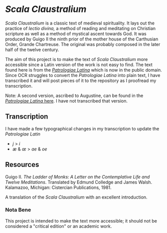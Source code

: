 # *Scala Claustralium*

*Scala Claustralium* is a classic text of medieval spirituality. It lays out the practice of *lectio divina,* a method of reading and meditating on Christian scripture as well as a method of mystical ascent towards God. It was produced by Guigo II the ninth prior of the mother house of the Carthusian Order, Grande Chartreuse. The original was probably composed in the later half of the twelve century.

The aim of this project is to make the text of *Scala Claustralium* more accessible since a Latin version of the work is not easy to find. The text found here is from the [*Patrologiae Latina*](https://books.google.com/books?id=pJHYAAAAMAAJ&pg=RA1-PT89#v=onepage&q&f=false) which is now in the public domain. Since OCR struggles to convert the *Patrologiae Latina* into plain text, I have transcribed it and will post pieces of it to the repository as I proofread my transcription.

Note: A second version, ascribed to Augustine, can be found in the [*Patrologiae Latina* here](https://books.google.com/books?id=qHHYAAAAMAAJ&pg=PT387#v=onepage&q&f=false). I have not transcribed that version.

## Transcription
I have made a few typographical changes in my transcription to update the *Patrologiae Latin*
- *j* > *i*
- *æ* & *œ* > *ae* & *oe*

## Resources
Guigo II. *The Ladder of Monks: A Letter on the Contemplative Life and Twelve Meditations*. Translated by Edmund Colledge and James Walsh. Kalamazoo, Michigan: Cistercian Publications, 1981.

A translation of the *Scala Claustralium* with an excellent introduction.

### Nota Bene
This project is intended to make the text more accessible; it should not be considered a "critical edition" or an academic work.
